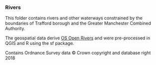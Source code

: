 
### Rivers

This folder contains rivers and other waterways constrained by the boundaries of Trafford borough and the Greater Manchester Combined Authority. 

The geospatial data derive [OS Open Rivers](https://www.ordnancesurvey.co.uk/business-and-government/products/os-open-rivers.html) and were pre-processed in QGIS and R using the sf package.


Contains Ordnance Survey data © Crown copyright and database right 2018
